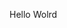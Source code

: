 Hello Wolrd













































































































































































































































































































































































































































































































































































































































































































































































































































































































































































































































































































































































































































































































































































































































































































































































































































































































































































































































































































































































































































































































































































































































































































































































































































































































































































































































































































































































































































































